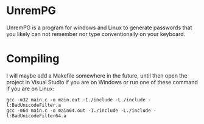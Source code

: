 # UnremPG

UnremPG is a program for windows and Linux to generate passwords that you likely can not remember nor type conventionally on your keyboard.

# Compiling

I will maybe add a Makefile somewhere in the future, until then open the project in Visual Studio if you are on Windows or run one of these command if you are on Linux:  
```console
gcc -m32 main.c -o main.out -I./include -L./include -l:BadUnicodeFilter.a  
gcc -m64 main.c -o main64.out -I./include -L./include -l:BadUnicodeFilter64.a  
```

